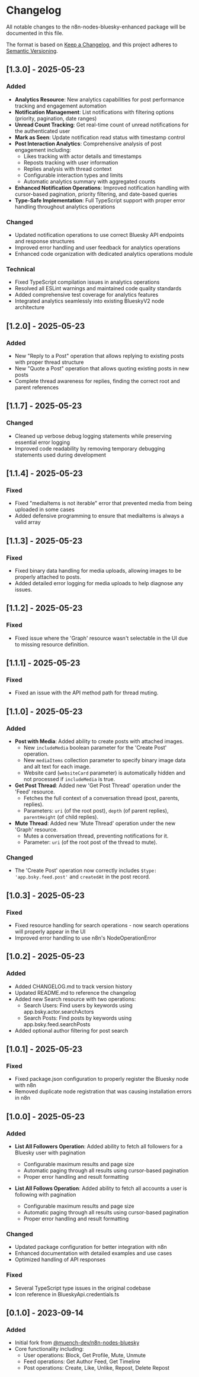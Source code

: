 # Changelog

All notable changes to the n8n-nodes-bluesky-enhanced package will be documented in this file.

The format is based on [Keep a Changelog](https://keepachangelog.com/en/1.0.0/),
and this project adheres to [Semantic Versioning](https://semver.org/spec/v2.0.0.html).

## [1.3.0] - 2025-05-23

### Added
- **Analytics Resource**: New analytics capabilities for post performance tracking and engagement automation
- **Notification Management**: List notifications with filtering options (priority, pagination, date ranges)
- **Unread Count Tracking**: Get real-time count of unread notifications for the authenticated user
- **Mark as Seen**: Update notification read status with timestamp control
- **Post Interaction Analytics**: Comprehensive analysis of post engagement including:
  - Likes tracking with actor details and timestamps
  - Reposts tracking with user information
  - Replies analysis with thread context
  - Configurable interaction types and limits
  - Automatic analytics summary with aggregated counts
- **Enhanced Notification Operations**: Improved notification handling with cursor-based pagination, priority filtering, and date-based queries
- **Type-Safe Implementation**: Full TypeScript support with proper error handling throughout analytics operations

### Changed
- Updated notification operations to use correct Bluesky API endpoints and response structures
- Improved error handling and user feedback for analytics operations
- Enhanced code organization with dedicated analytics operations module

### Technical
- Fixed TypeScript compilation issues in analytics operations
- Resolved all ESLint warnings and maintained code quality standards
- Added comprehensive test coverage for analytics features
- Integrated analytics seamlessly into existing BlueskyV2 node architecture

## [1.2.0] - 2025-05-23

### Added
- New "Reply to a Post" operation that allows replying to existing posts with proper thread structure
- New "Quote a Post" operation that allows quoting existing posts in new posts
- Complete thread awareness for replies, finding the correct root and parent references

## [1.1.7] - 2025-05-23

### Changed
- Cleaned up verbose debug logging statements while preserving essential error logging
- Improved code readability by removing temporary debugging statements used during development

## [1.1.4] - 2025-05-23

### Fixed
- Fixed "mediaItems is not iterable" error that prevented media from being uploaded in some cases
- Added defensive programming to ensure that mediaItems is always a valid array

## [1.1.3] - 2025-05-23

### Fixed
- Fixed binary data handling for media uploads, allowing images to be properly attached to posts.
- Added detailed error logging for media uploads to help diagnose any issues.

## [1.1.2] - 2025-05-23

### Fixed
- Fixed issue where the 'Graph' resource wasn't selectable in the UI due to missing resource definition.

## [1.1.1] - 2025-05-23

### Fixed
- Fixed an issue with the API method path for thread muting.

## [1.1.0] - 2025-05-23

### Added
- **Post with Media**: Added ability to create posts with attached images.
  - New `includeMedia` boolean parameter for the 'Create Post' operation.
  - New `mediaItems` collection parameter to specify binary image data and alt text for each image.
  - Website card (`websiteCard` parameter) is automatically hidden and not processed if `includeMedia` is true.
- **Get Post Thread**: Added new 'Get Post Thread' operation under the 'Feed' resource.
  - Fetches the full context of a conversation thread (post, parents, replies).
  - Parameters: `uri` (of the root post), `depth` (of parent replies), `parentHeight` (of child replies).
- **Mute Thread**: Added new 'Mute Thread' operation under the new 'Graph' resource.
  - Mutes a conversation thread, preventing notifications for it.
  - Parameter: `uri` (of the root post of the thread to mute).

### Changed
- The 'Create Post' operation now correctly includes `$type: 'app.bsky.feed.post'` and `createdAt` in the post record.

## [1.0.3] - 2025-05-23

### Fixed
- Fixed resource handling for search operations - now search operations will properly appear in the UI
- Improved error handling to use n8n's NodeOperationError

## [1.0.2] - 2025-05-23

### Added
- Added CHANGELOG.md to track version history
- Updated README.md to reference the changelog
- Added new Search resource with two operations:
  - Search Users: Find users by keywords using app.bsky.actor.searchActors
  - Search Posts: Find posts by keywords using app.bsky.feed.searchPosts
- Added optional author filtering for post search

## [1.0.1] - 2025-05-23

### Fixed
- Fixed package.json configuration to properly register the Bluesky node with n8n
- Removed duplicate node registration that was causing installation errors in n8n

## [1.0.0] - 2025-05-23

### Added
- **List All Followers Operation**: Added ability to fetch all followers for a Bluesky user with pagination
  - Configurable maximum results and page size
  - Automatic paging through all results using cursor-based pagination
  - Proper error handling and result formatting
  
- **List All Follows Operation**: Added ability to fetch all accounts a user is following with pagination
  - Configurable maximum results and page size
  - Automatic paging through all results using cursor-based pagination
  - Proper error handling and result formatting

### Changed
- Updated package configuration for better integration with n8n
- Enhanced documentation with detailed examples and use cases
- Optimized handling of API responses

### Fixed
- Several TypeScript type issues in the original codebase
- Icon reference in BlueskyApi.credentials.ts

## [0.1.0] - 2023-09-14

### Added
- Initial fork from [@muench-dev/n8n-nodes-bluesky](https://github.com/muench-dev/n8n-nodes-bluesky)
- Core functionality including:
  - User operations: Block, Get Profile, Mute, Unmute
  - Feed operations: Get Author Feed, Get Timeline
  - Post operations: Create, Like, Unlike, Repost, Delete Repost
